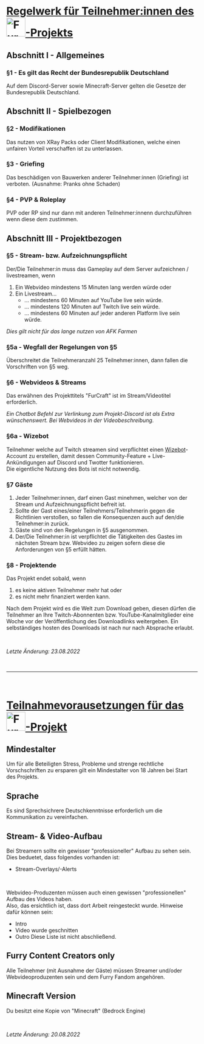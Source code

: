 # <u>Regelwerk für Teilnehmer:innen des <a rel='me' href="https://furcraft.de" target="furcraft"><img src="https://furcraft.de/images/logo.png" alt="FurCraft" width="auto" height="50" style="margin-bottom: -20px;"></a>-Projekts</u>

## **Abschnitt I - Allgemeines**

### **§1 - Es gilt das Recht der Bundesrepublik Deutschland**
Auf dem Discord-Server sowie Minecraft-Server gelten die Gesetze der Bundesrepublik Deutschland.


## **Abschnitt II - Spielbezogen**

### **§2 - Modifikationen**
Das nutzen von XRay Packs oder Client Modifikationen, welche einen unfairen Vorteil verschaffen ist zu unterlassen.

### **§3 - Griefing**
Das beschädigen von Bauwerken anderer Teilnehmer:innen (Griefing) ist verboten. (Ausnahme: Pranks ohne Schaden)

### **§4 - PVP & Roleplay**
PVP oder RP sind nur dann mit anderen Teilnehmer:innenn durchzuführen wenn diese dem zustimmen.


## **Abschnitt III - Projektbezogen**

### **§5 - Stream- bzw. Aufzeichnungspflicht**
Der/Die Teilnehmer:in muss das Gameplay auf dem Server aufzeichnen / livestreamen, wenn

1. Ein Webvideo mindestens 15 Minuten lang werden würde oder
2. Ein Livestream...
    * ... mindestens 60 Minuten auf YouTube live sein würde.
    * ... mindestens 120 Minuten auf Twitch live sein würde.
    * ... mindestens 60 Minuten auf jeder anderen Platform live sein würde.

*Dies gilt nicht für das lange nutzen von AFK Farmen*

### **§5a - Wegfall der Regelungen von §5**
Überschreitet die Teilnehmeranzahl 25 Teilnehmer:innen, dann fallen die Vorschriften von §5 weg.

### **§6 - Webvideos & Streams**
Das erwähnen des Projekttitels "FurCraft" ist im Stream/Videotitel erforderlich.

*Ein Chatbot Befehl zur Verlinkung zum Projekt-Discord ist als Extra wünschenswert. Bei Webvideos in der Videobeschreibung.*

### **§6a - Wizebot**
Teilnehmer welche auf Twitch streamen sind verpflichtet einen [Wizebot]()-Account zu erstellen, damit dessen Community-Feature + Live-Ankündigungen auf Discord und Twotter funktionieren.\
Die eigentliche Nutzung des Bots ist nicht notwendig.

### **§7 Gäste**
1. Jeder Teilnehmer:innen, darf einen Gast minehmen, welcher von der Stream und Aufzeichnungspflicht befreit ist.
2. Sollte der Gast eines/einer Teilnehmers/Teilnehmerin gegen die Richtlinien verstoßen, so fallen die Konsequenzen auch auf den/die Teilnehmer:in zurück.
3. Gäste sind von den Regelungen in §5 ausgenommen.
4. Der/Die Teilnehmer:in ist verpflichtet die Tätigkeiten des Gastes im nächsten Stream bzw. Webvideo zu zeigen sofern diese die Anforderungen von §5 erfüllt hätten.

### **§8 - Projektende**

Das Projekt endet sobald, wenn

1. es keine aktiven Teilnehmer mehr hat oder
2. es nicht mehr finanziert werden kann.

Nach dem Projekt wird es die Welt zum Download geben, diesen dürfen die Teilnehmer an Ihre Twitch-Abonnenten bzw. YouTube-Kanalmitglieder eine Woche vor der Veröffentlichung des Downloadlinks weitergeben. Ein selbständiges hosten des Downloads ist nach nur nach Absprache erlaubt.

<br>

*Letzte Änderung: 23.08.2022*

<br/>
<hr/>
<br/>

# <u>Teilnahmevorausetzungen für das <a rel='me' href="https://furcraft.de" target="furcraft"><img src="https://furcraft.de/images/logo.png" alt="FurCraft" width="auto" height="50" style="margin-bottom: -20px;"></a>-Projekt</u>

## Mindestalter
Um für alle Beteiligten Stress, Probleme und strenge rechtliche Vorschschriften zu ersparen gilt ein Mindestalter von 18 Jahren bei Start des Projekts.

## Sprache
Es sind Sprechsichrere Deutschkenntnisse erforderlich um die Kommunikation zu vereinfachen.

## Stream- & Video-Aufbau
Bei Streamern sollte ein gewisser "professioneller" Aufbau zu sehen sein.\
Dies beduetet, dass folgendes vorhanden ist:
- Stream-Overlays/-Alerts

<br>

Webvideo-Produzenten müssen auch einen gewissen "professionellen" Aufbau des Videos haben.\
Also, das ersichtlich ist, dass dort Arbeit reingesteckt wurde.
Hinweise dafür können sein:
- Intro
- Video wurde geschnitten
- Outro
Diese Liste ist nicht abschließend.

## Furry Content Creators only
Alle Teilnehmer (mit Ausnahme der Gäste) müssen Streamer und/oder Webvideoproduzenten sein und dem Furry Fandom angehören.

## Minecraft Version
Du besitzt eine Kopie von "Minecraft" (Bedrock Engine)

<br>

*Letzte Änderung: 20.08.2022*
